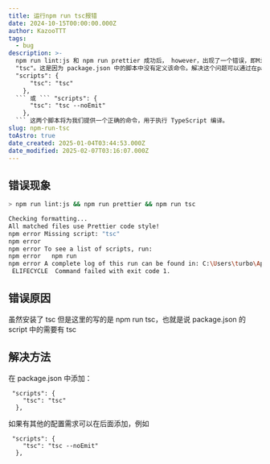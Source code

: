 ```yaml
---
title: 运行npm run tsc报错
date: 2024-10-15T00:00:00.000Z
author: KazooTTT
tags:
  - bug
description: >-
  npm run lint:js 和 npm run prettier 成功后， however，出现了一个错误，即Missing script
  "tsc"。这是因为 package.json 中的脚本中没有定义该命令。解决这个问题可以通过在package.json中添加如下内容来实现： ```
  "scripts": {
      "tsc": "tsc"
    },
  ``` 或 ``` "scripts": {
      "tsc": "tsc --noEmit"
    },
  ``` 这两个脚本将为我们提供一个正确的命令，用于执行 TypeScript 编译。
slug: npm-run-tsc
toAstro: true
date_created: 2025-01-04T03:44:53.000Z
date_modified: 2025-02-07T03:16:07.000Z
---
```


## 错误现象

``` bash
> npm run lint:js && npm run prettier && npm run tsc

Checking formatting...
All matched files use Prettier code style!
npm error Missing script: "tsc"
npm error
npm error To see a list of scripts, run:
npm error   npm run
npm error A complete log of this run can be found in: C:\Users\turbo\AppData\Local\npm-cache\_logs\2024-10-12T06_30_22_873Z-debug-0.log
 ELIFECYCLE  Command failed with exit code 1.
```

## 错误原因

虽然安装了 tsc 但是这里的写的是 npm run tsc，也就是说 package.json 的 script 中的需要有 tsc

## 解决方法

在 package.json 中添加：

```
 "scripts": {
    "tsc": "tsc"
  },
```

如果有其他的配置需求可以在后面添加，例如

```
 "scripts": {
    "tsc": "tsc --noEmit"
  },
```
